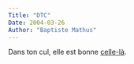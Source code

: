 ```yaml
---
Title: "DTC"
Date: 2004-03-26
Author: "Baptiste Mathus"
---
```




Dans ton cul, elle est bonne
[celle-là](http://www.studyrama.com/article.php3?id_article=6766).

